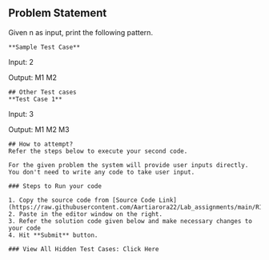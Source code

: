 ## Problem Statement
Given n as input, print the following pattern.
```
**Sample Test Case**
```
Input:
2

Output:
M1
M2
```
## Other Test cases
**Test Case 1**
```
Input:
3

Output:
M1
M2
M3
```
## How to attempt?
Refer the steps below to execute your second code.

For the given problem the system will provide user inputs directly. You don't need to write any code to take user input.

### Steps to Run your code

1. Copy the source code from [Source Code Link](https://raw.githubusercontent.com/Aartiarora22/Lab_assignments/main/R1/T2/Main.java)
2. Paste in the editor window on the right.
3. Refer the solution code given below and make necessary changes to your code
4. Hit **Submit** button.

### View All Hidden Test Cases: Click Here
